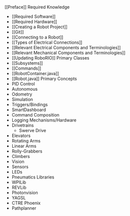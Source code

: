 [[Preface]]
Required Knowledge
- [[Required Software]]
- [[Required Hardware]]
- [[Creating a Robot Project]]
- [[Git]]
- [[Connecting to a Robot]]
- [[Types of Electrical Connections]]
- [[Relevant Electrical Components and Terminologies]]
- [[Relevant Mechanical Components and Terminologies]]
- [[Updating RoboRIO]]
Primary Classes
- [[Subsystems]]
- [[Commands]]
- [[RobotContainer.java]]
- [[Robot.java]]
Primary Concepts
- PID Control
- Autonomous
- Odometry
- Simulation
- Triggers/Bindings
- SmartDashboard
- Command Composition
- Logging
Mechanisms/Hardware
- Drivetrains
	- Swerve Drive
- Elevators
- Rotating Arms
- Linear Arms
- Rolly-Grabbers
- Climbers
- Vision
- Sensors
- LEDs
- Pneumatics
Libraries
- WPILib
- REVLib
- Photonvision
- YAGSL
- CTRE Phoenix
- Pathplanner